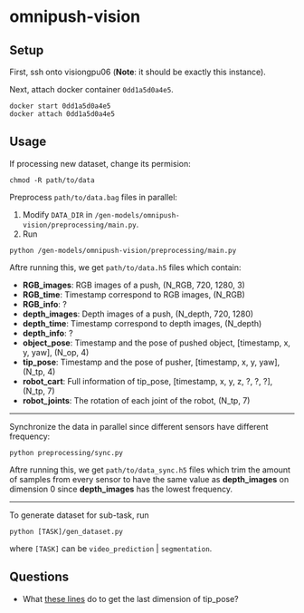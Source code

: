 # omnipush-vision

## Setup

First, ssh onto visiongpu06 (**Note**: it should be exactly this instance).

Next, attach docker container `0dd1a5d0a4e5`.

```
docker start 0dd1a5d0a4e5
docker attach 0dd1a5d0a4e5
```

## Usage
If processing new dataset, change its permision:
```
chmod -R path/to/data
```

Preprocess `path/to/data.bag` files in parallel:

1. Modify `DATA_DIR` in `/gen-models/omnipush-vision/preprocessing/main.py`.
2. Run
```
python /gen-models/omnipush-vision/preprocessing/main.py
```

Aftre running this, we get `path/to/data.h5` files which contain:

- **RGB_images**: RGB images of a push, (N_RGB, 720, 1280, 3)
- **RGB_time**: Timestamp correspond to RGB images, (N_RGB)
- **RGB_info**: ?
- **depth_images**: Depth images of a push, (N_depth, 720, 1280)
- **depth_time**: Timestamp correspond to depth images, (N_depth)
- **depth_info**: ?
- **object_pose**: Timestamp and the pose of pushed object, [timestamp, x, y, yaw], (N_op, 4)
- **tip_pose**: Timestamp and the pose of pusher, [timestamp, x, y, yaw], (N_tp, 4)
- **robot_cart**: Full information of tip_pose, [timestamp, x, y, z, ?, ?, ?], (N_tp, 7)
- **robot_joints**: The rotation of each joint of the robot, (N_tp, 7)

---

Synchronize the data in parallel since different sensors have different frequency:

```
python preprocessing/sync.py
```

Aftre running this, we get `path/to/data_sync.h5` files which trim the amount of samples from every sensor to have the same value as **depth_images** on dimension 0 since **depth_images** has the lowest frequency.

---

To generate dataset for sub-task, run

```
python [TASK]/gen_dataset.py
```

where `[TASK]` can be `video_prediction` | `segmentation`.

## Questions

- What [these lines](https://github.com/yenchenlin/omnipush-vision/blob/master/preprocessing/parse_bagfile_shapes.py#L119-L121) do to get the last dimension of tip_pose? 
